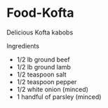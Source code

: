 Food-Kofta
==========

Delicious Kofta kabobs

Ingredients  
- 1/2 lb ground beef  
- 1/2 lb ground lamb  
- 1/2 teaspoon salt  
- 1/2 teaspoon pepper  
- 1/2 white onion (minced)
- 1 handful of parsley (minced)

